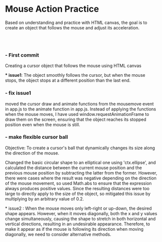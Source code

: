<h1>Mouse Action Practice</h1>
<p>Based on understanding and practice with HTML canvas, the goal is to create an object that follows the mouse and adjust its acceleration.</p>
<br><br>
<h3>- First commit</h3>
<p>Creating a cursor object that follows the mouse using HTML canvas</p>
<p><b>* issue1</b>: The object smoothly follows the cursor, but when the mouse stops, the object stops at a different position than the last end.</p>
<h3>- fix issue1</h3>
<p>moved the cursor draw and animate functions from the mousemove event in app.js to the animate function in app.js. Instead of applying the functions when the mouse moves, I have used window.requestAnimationFrame to draw them on the screen, ensuring that the object reaches its stopped position even when the mouse is still.</p>
<h3>- make flexible cursor ball</h3>
<p>Objective: To create a cursor's ball that dynamically changes its size along the direction of the mouse.</p>
<p>Changed the basic circular shape to an elliptical one using 'ctx.ellipse', and calculated the distance between the current mouse position and the previous mouse position by subtracting the latter from the former. However, there were cases where the result was negative depending on the direction of the mouse movement, so used Math.abs to ensure that the expression always produces positive values. Since the resulting distances were too large to directly apply to the size of the object, so mitigated this issue by multiplying by an arbitrary value of 0.2.</p>
<p>* issue2 : When the mouse moves only left-right or up-down, the desired shape appears. However, when it moves diagonally, both the x and y values change simultaneously, causing the shape to stretch in both horizontal and vertical directions, resulting in an undesirable appearance. Therefore, to make it appear as if the mouse is following its direction when moving diagonally, we need to consider alternative methods.</p>